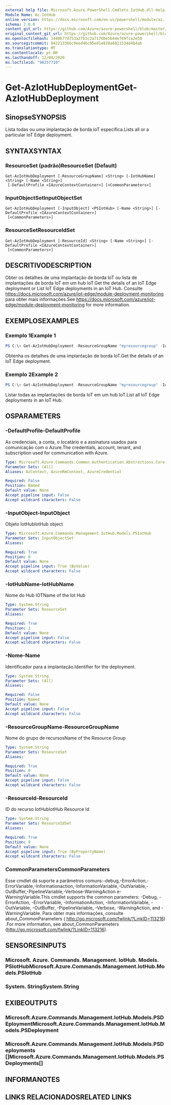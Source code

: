 ```yaml
---
external help file: Microsoft.Azure.PowerShell.Cmdlets.IotHub.dll-Help.xml
Module Name: Az.IotHub
online version: https://docs.microsoft.com/en-us/powershell/module/az.iothub/get-aziothubdeployment
schema: 2.0.0
content_git_url: https://github.com/Azure/azure-powershell/blob/master/src/IotHub/IotHub/help/Get-AzIotHubDeployment.md
original_content_git_url: https://github.com/Azure/azure-powershell/blob/master/src/IotHub/IotHub/help/Get-AzIotHubDeployment.md
ms.openlocfilehash: 1440b77d753a27b1c2a7176be5b44ef69fca2e50
ms.sourcegitcommit: 04221336bc9eed46c05ed1e828a6811534d4b4ab
ms.translationtype: MT
ms.contentlocale: pt-BR
ms.lasthandoff: 12/08/2020
ms.locfileid: "98257710"
---
```

# <span data-ttu-id="e0a12-101">Get-AzIotHubDeployment</span><span class="sxs-lookup"><span data-stu-id="e0a12-101">Get-AzIotHubDeployment</span></span>

## <span data-ttu-id="e0a12-102">Sinopse</span><span class="sxs-lookup"><span data-stu-id="e0a12-102">SYNOPSIS</span></span>
<span data-ttu-id="e0a12-103">Lista todas ou uma implantação de borda IoT específica.</span><span class="sxs-lookup"><span data-stu-id="e0a12-103">Lists all or a particular IoT Edge deployment.</span></span>

## <span data-ttu-id="e0a12-104">SYNTAX</span><span class="sxs-lookup"><span data-stu-id="e0a12-104">SYNTAX</span></span>

### <span data-ttu-id="e0a12-105">ResourceSet (padrão)</span><span class="sxs-lookup"><span data-stu-id="e0a12-105">ResourceSet (Default)</span></span>
```
Get-AzIotHubDeployment [-ResourceGroupName] <String> [-IotHubName] <String> [-Name <String>]
 [-DefaultProfile <IAzureContextContainer>] [<CommonParameters>]
```

### <span data-ttu-id="e0a12-106">InputObjectSet</span><span class="sxs-lookup"><span data-stu-id="e0a12-106">InputObjectSet</span></span>
```
Get-AzIotHubDeployment [-InputObject] <PSIotHub> [-Name <String>] [-DefaultProfile <IAzureContextContainer>]
 [<CommonParameters>]
```

### <span data-ttu-id="e0a12-107">ResourceSet</span><span class="sxs-lookup"><span data-stu-id="e0a12-107">ResourceIdSet</span></span>
```
Get-AzIotHubDeployment [-ResourceId] <String> [-Name <String>] [-DefaultProfile <IAzureContextContainer>]
 [<CommonParameters>]
```

## <span data-ttu-id="e0a12-108">DESCRITIVO</span><span class="sxs-lookup"><span data-stu-id="e0a12-108">DESCRIPTION</span></span>
<span data-ttu-id="e0a12-109">Obter os detalhes de uma implantação de borda IoT ou lista de implantações de borda IoT em um hub IoT.</span><span class="sxs-lookup"><span data-stu-id="e0a12-109">Get the details of an IoT Edge deployment or List IoT Edge deployments in an IoT Hub.</span></span>
<span data-ttu-id="e0a12-110">Consulte https://docs.microsoft.com/azure/iot-edge/module-deployment-monitoring para obter mais informações.</span><span class="sxs-lookup"><span data-stu-id="e0a12-110">See https://docs.microsoft.com/azure/iot-edge/module-deployment-monitoring for more information.</span></span>

## <span data-ttu-id="e0a12-111">EXEMPLOS</span><span class="sxs-lookup"><span data-stu-id="e0a12-111">EXAMPLES</span></span>

### <span data-ttu-id="e0a12-112">Exemplo 1</span><span class="sxs-lookup"><span data-stu-id="e0a12-112">Example 1</span></span>
```powershell
PS C:\> Get-AzIotHubDeployment -ResourceGroupName "myresourcegroup" -IotHubName "myiothub" -Name "deploy1"
```

<span data-ttu-id="e0a12-113">Obtenha os detalhes de uma implantação de borda IoT.</span><span class="sxs-lookup"><span data-stu-id="e0a12-113">Get the details of an IoT Edge deployment.</span></span>

### <span data-ttu-id="e0a12-114">Exemplo 2</span><span class="sxs-lookup"><span data-stu-id="e0a12-114">Example 2</span></span>
```powershell
PS C:\> Get-AzIotHubDeployment -ResourceGroupName "myresourcegroup" -IotHubName "myiothub"
```

<span data-ttu-id="e0a12-115">Listar todas as implantações de borda IoT em um hub IoT.</span><span class="sxs-lookup"><span data-stu-id="e0a12-115">List all IoT Edge deployments in an IoT Hub.</span></span>

## <span data-ttu-id="e0a12-116">OS</span><span class="sxs-lookup"><span data-stu-id="e0a12-116">PARAMETERS</span></span>

### <span data-ttu-id="e0a12-117">-DefaultProfile</span><span class="sxs-lookup"><span data-stu-id="e0a12-117">-DefaultProfile</span></span>
<span data-ttu-id="e0a12-118">As credenciais, a conta, o locatário e a assinatura usados para comunicação com o Azure.</span><span class="sxs-lookup"><span data-stu-id="e0a12-118">The credentials, account, tenant, and subscription used for communication with Azure.</span></span>

```yaml
Type: Microsoft.Azure.Commands.Common.Authentication.Abstractions.Core.IAzureContextContainer
Parameter Sets: (All)
Aliases: AzContext, AzureRmContext, AzureCredential

Required: False
Position: Named
Default value: None
Accept pipeline input: False
Accept wildcard characters: False
```

### <span data-ttu-id="e0a12-119">-InputObject</span><span class="sxs-lookup"><span data-stu-id="e0a12-119">-InputObject</span></span>
<span data-ttu-id="e0a12-120">Objeto IotHub</span><span class="sxs-lookup"><span data-stu-id="e0a12-120">IotHub object</span></span>

```yaml
Type: Microsoft.Azure.Commands.Management.IotHub.Models.PSIotHub
Parameter Sets: InputObjectSet
Aliases:

Required: True
Position: 0
Default value: None
Accept pipeline input: True (ByValue)
Accept wildcard characters: False
```

### <span data-ttu-id="e0a12-121">-IotHubName</span><span class="sxs-lookup"><span data-stu-id="e0a12-121">-IotHubName</span></span>
<span data-ttu-id="e0a12-122">Nome do Hub IOT</span><span class="sxs-lookup"><span data-stu-id="e0a12-122">Name of the Iot Hub</span></span>

```yaml
Type: System.String
Parameter Sets: ResourceSet
Aliases:

Required: True
Position: 1
Default value: None
Accept pipeline input: False
Accept wildcard characters: False
```

### <span data-ttu-id="e0a12-123">-Nome</span><span class="sxs-lookup"><span data-stu-id="e0a12-123">-Name</span></span>
<span data-ttu-id="e0a12-124">Identificador para a implantação.</span><span class="sxs-lookup"><span data-stu-id="e0a12-124">Identifier for the deployment.</span></span>

```yaml
Type: System.String
Parameter Sets: (All)
Aliases:

Required: False
Position: Named
Default value: None
Accept pipeline input: False
Accept wildcard characters: False
```

### <span data-ttu-id="e0a12-125">-ResourceGroupName</span><span class="sxs-lookup"><span data-stu-id="e0a12-125">-ResourceGroupName</span></span>
<span data-ttu-id="e0a12-126">Nome do grupo de recursos</span><span class="sxs-lookup"><span data-stu-id="e0a12-126">Name of the Resource Group</span></span>

```yaml
Type: System.String
Parameter Sets: ResourceSet
Aliases:

Required: True
Position: 0
Default value: None
Accept pipeline input: False
Accept wildcard characters: False
```

### <span data-ttu-id="e0a12-127">-ResourceId</span><span class="sxs-lookup"><span data-stu-id="e0a12-127">-ResourceId</span></span>
<span data-ttu-id="e0a12-128">ID do recurso IotHub</span><span class="sxs-lookup"><span data-stu-id="e0a12-128">IotHub Resource Id</span></span>

```yaml
Type: System.String
Parameter Sets: ResourceIdSet
Aliases:

Required: True
Position: 0
Default value: None
Accept pipeline input: True (ByPropertyName)
Accept wildcard characters: False
```

### <span data-ttu-id="e0a12-129">CommonParameters</span><span class="sxs-lookup"><span data-stu-id="e0a12-129">CommonParameters</span></span>
<span data-ttu-id="e0a12-130">Esse cmdlet dá suporte a parâmetros comuns:-debug,-ErrorAction,-ErrorVariable,-Informationaction,-InformationVariable,-OutVariable,-OutBuffer,-PipelineVariable,-Verbose-WarningAction e-WarningVariable.</span><span class="sxs-lookup"><span data-stu-id="e0a12-130">This cmdlet supports the common parameters: -Debug, -ErrorAction, -ErrorVariable, -InformationAction, -InformationVariable, -OutVariable, -OutBuffer, -PipelineVariable, -Verbose, -WarningAction, and -WarningVariable.</span></span> <span data-ttu-id="e0a12-131">Para obter mais informações, consulte about_CommonParameters ( http://go.microsoft.com/fwlink/?LinkID=113216) .</span><span class="sxs-lookup"><span data-stu-id="e0a12-131">For more information, see about_CommonParameters (http://go.microsoft.com/fwlink/?LinkID=113216).</span></span>

## <span data-ttu-id="e0a12-132">SENSORES</span><span class="sxs-lookup"><span data-stu-id="e0a12-132">INPUTS</span></span>

### <span data-ttu-id="e0a12-133">Microsoft. Azure. Commands. Management. IotHub. Models. PSIotHub</span><span class="sxs-lookup"><span data-stu-id="e0a12-133">Microsoft.Azure.Commands.Management.IotHub.Models.PSIotHub</span></span>

### <span data-ttu-id="e0a12-134">System. String</span><span class="sxs-lookup"><span data-stu-id="e0a12-134">System.String</span></span>

## <span data-ttu-id="e0a12-135">EXIBE</span><span class="sxs-lookup"><span data-stu-id="e0a12-135">OUTPUTS</span></span>

### <span data-ttu-id="e0a12-136">Microsoft.Azure.Commands.Management.IotHub.Models.PSDEployment</span><span class="sxs-lookup"><span data-stu-id="e0a12-136">Microsoft.Azure.Commands.Management.IotHub.Models.PSDeployment</span></span>

### <span data-ttu-id="e0a12-137">Microsoft.Azure.Commands.Management.IotHub.Models.PSDeployments []</span><span class="sxs-lookup"><span data-stu-id="e0a12-137">Microsoft.Azure.Commands.Management.IotHub.Models.PSDeployments[]</span></span>

## <span data-ttu-id="e0a12-138">INFORMA</span><span class="sxs-lookup"><span data-stu-id="e0a12-138">NOTES</span></span>

## <span data-ttu-id="e0a12-139">LINKS RELACIONADOS</span><span class="sxs-lookup"><span data-stu-id="e0a12-139">RELATED LINKS</span></span>

